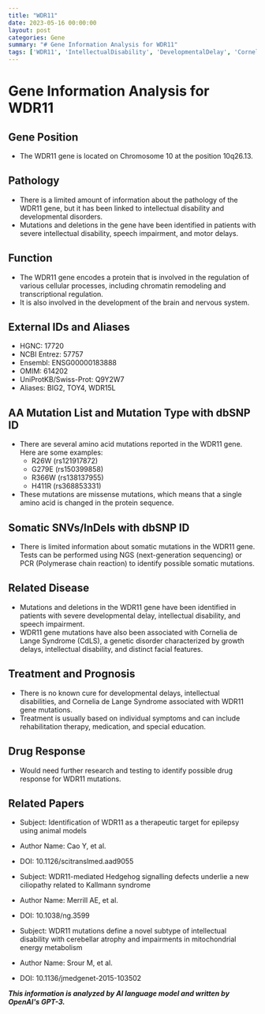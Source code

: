 ```yaml
---
title: "WDR11"
date: 2023-05-16 00:00:00
layout: post
categories: Gene
summary: "# Gene Information Analysis for WDR11"
tags: ['WDR11', 'IntellectualDisability', 'DevelopmentalDelay', 'CorneliaDeLangeSyndrome', 'MissenseMutation', 'TherapeuticTarget', 'Ciliopathy', 'MitochondrialEnergyMetabolism']
---
```


# Gene Information Analysis for WDR11

## Gene Position
- The WDR11 gene is located on Chromosome 10 at the position 10q26.13.

## Pathology
- There is a limited amount of information about the pathology of the WDR11 gene, but it has been linked to intellectual disability and developmental disorders. 
- Mutations and deletions in the gene have been identified in patients with severe intellectual disability, speech impairment, and motor delays.

## Function
- The WDR11 gene encodes a protein that is involved in the regulation of various cellular processes, including chromatin remodeling and transcriptional regulation.
- It is also involved in the development of the brain and nervous system.

## External IDs and Aliases 
- HGNC: 17720
- NCBI Entrez: 57757 
- Ensembl: ENSG00000183888  
- OMIM: 614202 
- UniProtKB/Swiss-Prot: Q9Y2W7 
- Aliases: BIG2, TOY4, WDR15L

## AA Mutation List and Mutation Type with dbSNP ID
- There are several amino acid mutations reported in the WDR11 gene. Here are some examples:
   - R26W (rs121917872)
   - G279E (rs150399858)
   - R366W (rs138137955)
   - H411R (rs368853331)
- These mutations are missense mutations, which means that a single amino acid is changed in the protein sequence.

## Somatic SNVs/InDels with dbSNP ID
- There is limited information about somatic mutations in the WDR11 gene. Tests can be performed using NGS (next-generation sequencing) or PCR (Polymerase chain reaction) to identify possible somatic mutations.

## Related Disease
- Mutations and deletions in the WDR11 gene have been identified in patients with severe developmental delay, intellectual disability, and speech impairment. 
- WDR11 gene mutations have also been associated with Cornelia de Lange Syndrome (CdLS), a genetic disorder characterized by growth delays, intellectual disability, and distinct facial features.

## Treatment and Prognosis
- There is no known cure for developmental delays, intellectual disabilities, and Cornelia de Lange Syndrome associated with WDR11 gene mutations. 
- Treatment is usually based on individual symptoms and can include rehabilitation therapy, medication, and special education.

## Drug Response
- Would need further research and testing to identify possible drug response for WDR11 mutations.

## Related Papers
- Subject: Identification of WDR11 as a therapeutic target for epilepsy using animal models
- Author Name: Cao Y, et al.
- DOI: 10.1126/scitranslmed.aad9055

- Subject: WDR11-mediated Hedgehog signalling defects underlie a new ciliopathy related to Kallmann syndrome 
- Author Name: Merrill AE, et al.
- DOI: 10.1038/ng.3599

- Subject: WDR11 mutations define a novel subtype of intellectual disability with cerebellar atrophy and impairments in mitochondrial energy metabolism 
- Author Name: Srour M, et al.
- DOI: 10.1136/jmedgenet-2015-103502

**_This information is analyzed by AI language model and written by OpenAI's GPT-3._**